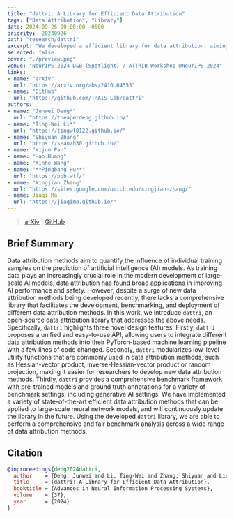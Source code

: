 ```yaml
---
title: "dattri: A Library for Efficient Data Attribution"
tags: ["Data Attribution", "Library"]
date: 2024-09-26 00:00:00 -0500
priority: -20240926
path: "research/dattri"
excerpt: "We developed a efficient library for data attribution, aiming to streamline the development of data attribution algorithms."
selected: false
cover: "./preview.png"
venue: "NeurIPS 2024 D&B (Spotlight) / ATTRIB Workshop @NeurIPS 2024"
links:
- name: "arXiv"
  url: "https://arxiv.org/abs/2410.04555"
- name: "GitHub"
  url: "https://github.com/TRAIS-Lab/dattri"
authors:
- name: "Junwei Deng*"
  url: "https://theaperdeng.github.io/"
- name: "Ting-Wei Li*"
  url: "https://tingwl0122.github.io/"
- name: "Shiyuan Zhang"
  url: "https://seanzh30.github.io/"
- name: "Yijun Pan"
- name: "Hao Huang"
- name: "Xinhe Wang"
- name: "**Pingbang Hu**"
  url: "https://pbb.wtf/"
- name: "Xingjian Zhang"
  url: "https://sites.google.com/umich.edu/xingjian-zhang/"
- name: Jiaqi Ma
  url: "https://jiaqima.github.io/"
---
```


> [arXiv](https://arxiv.org/abs/2410.04555) | [GitHub](https://github.com/TRAIS-Lab/dattri)

## Brief Summary

Data attribution methods aim to quantify the influence of individual training samples on the prediction of artificial intelligence (AI) models. As training data plays an increasingly crucial role in the modern development of large-scale AI models, data attribution has found broad applications in improving AI performance and safety. However, despite a surge of new data attribution methods being developed recently, there lacks a comprehensive library that facilitates the development, benchmarking, and deployment of different data attribution methods. In this work, we introduce $\texttt{dattri}$, an open-source data attribution library that addresses the above needs. Specifically, $\texttt{dattri}$ highlights three novel design features. Firstly, $\texttt{dattri}$ proposes a unified and easy-to-use API, allowing users to integrate different data attribution methods into their PyTorch-based machine learning pipeline with a few lines of code changed. Secondly, $\texttt{dattri}$ modularizes low-level utility functions that are commonly used in data attribution methods, such as Hessian-vector product, inverse-Hessian-vector product or random projection, making it easier for researchers to develop new data attribution methods. Thirdly, $\texttt{dattri}$ provides a comprehensive benchmark framework with pre-trained models and ground truth annotations for a variety of benchmark settings, including generative AI settings. We have implemented a variety of state-of-the-art efficient data attribution methods that can be applied to large-scale neural network models, and will continuously update the library in the future. Using the developed $\texttt{dattri}$ library, we are able to perform a comprehensive and fair benchmark analysis across a wide range of data attribution methods.

## Citation

```bibtex
@inproceedings{deng2024dattri,
  author    = {Deng, Junwei and Li, Ting-Wei and Zhang, Shiyuan and Liu, Shixuan and Pan, Yijun and Huang, Hao and Wang, Xinhe and Hu, Pingbang and Zhang, Xingjian and Ma, Jiaqi W},
  title     = {dattri: A Library for Efficient Data Attribution},
  booktitle = {Advances in Neural Information Processing Systems},
  volume    = {37},
  year      = {2024}
}
```
